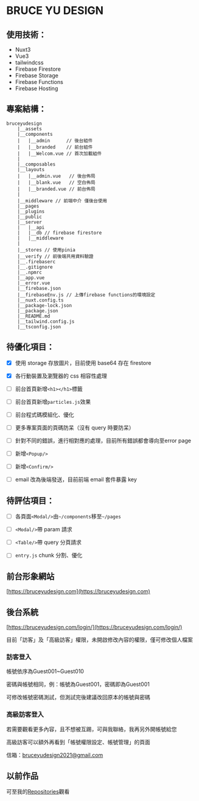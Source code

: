 # BRUCE YU DESIGN


## 使用技術：
- Nuxt3
- Vue3
- tailwindcss
- Firebase Firestore
- Firebase Storage
- Firebase Functions
- Firebase Hosting


## 專案結構：
```
bruceyudesign
    |__assets
    |__components
    |   |__admin      // 後台組件
    |   |__branded    // 前台組件
    |   |__Welcom.vue // 首次加載組件
    |
    |__composables
    |__layouts
    |   |__admin.vue   // 後台佈局
    |   |__blank.vue   // 空白佈局
    |   |__branded.vue // 前台佈局
    |
    |__middleware // 前端中介 僅後台使用
    |__pages
    |__plugins
    |__public
    |__server
    |   |__api
    |   |__db // firebase firestore
    |   |__middleware
    |
    |__stores // 使用pinia
    |__verify // 前後端共用資料驗證
    |__.firebaserc
    |__.gitignore
    |__.npmrc
    |__app.vue
    |__error.vue
    |__firebase.json
    |__firebaseEnv.js // 上傳firebase functions的環境設定
    |__nuxt.config.ts
    |__package-lock.json
    |__package.json
    |__README.md
    |__tailwind.config.js
    |__tsconfig.json
```

## 待優化項目：
- [x] 使用 storage 存放圖片，目前使用 base64 存在 firestore
- [x] 各行動裝置及瀏覽器的 css 相容性處理
- [ ] 前台首頁新增`<h1></h1>`標籤
- [ ] 前台首頁新增`particles.js`效果
- [ ] 前台程式碼模組化、優化
- [ ] 更多專案頁面的頁碼防呆（沒有 query 時要防呆）
- [ ] 針對不同的錯誤，進行相對應的處理，目前所有錯誤都會導向至error page
- [ ] 新增`<Popup/>`
- [ ] 新增`<Confirm/>`
- [ ] email 改為後端發送，目前前端 email 套件暴露 key


## 待評估項目：
- [ ] 各頁面`<Modal/>`由`~/components`移至`~/pages`
- [ ] `<Modal/>`帶 param 請求
- [ ] `<Table/>`帶 query 分頁請求
- [ ] `entry.js` chunk 分割、優化


## 前台形象網站
[https://bruceyudesign.com](https://bruceyudesign.com)


## 後台系統
[https://bruceyudesign.com/login/](https://bruceyudesign.com/login/)

目前「訪客」及「高級訪客」權限，未開啟修改內容的權限，僅可修改個人檔案


### 訪客登入
帳號依序為Guest001~Guest010

密碼與帳號相同，例：帳號為Guest001，密碼即為Guest001

可修改帳號密碼測試，但測試完後建議改回原本的帳號與密碼


### 高級訪客登入
若需要觀看更多內容，且不想被互踢，可與我聯絡，我再另外開帳號給您

高級訪客可以額外再看到「帳號權限設定、帳號管理」的頁面

信箱：bruceyudesign2021@gmail.com


## 以前作品
可至我的[Repositories](https://github.com/BruceYuDesign?tab=repositories)觀看
